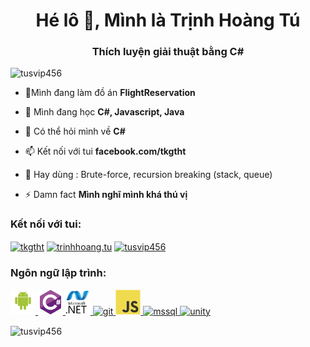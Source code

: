 <h1 align="center">Hé lô 👋, Mình là Trịnh Hoàng Tú</h1>
<h3 align="center">Thích luyện giải thuật bằng C#</h3>

<p align="left"> <img src="https://komarev.com/ghpvc/?username=tusvip456&label=Profile%20views&color=0e75b6&style=flat" alt="tusvip456" /> </p>

- 🔭Mình đang làm đồ án **FlightReservation**

- 🌱 Mình đang học **C#, Javascript, Java**

- 💬 Có thể hỏi mình về **C#**

- 📫 Kết nối với tui **facebook.com/tkgtht**

- 📄 Hay dùng : Brute-force, recursion breaking (stack, queue)

- ⚡ Damn fact **Mình nghĩ mình khá thú vị**

<h3 align="left">Kết nối với tui:</h3>
<p align="left">
<a href="https://fb.com/tkgtht" target="blank"><img align="center" src="https://raw.githubusercontent.com/rahuldkjain/github-profile-readme-generator/master/src/images/icons/Social/facebook.svg" alt="tkgtht" height="30" width="40" /></a>
<a href="https://instagram.com/trinhhoang.tu" target="blank"><img align="center" src="https://raw.githubusercontent.com/rahuldkjain/github-profile-readme-generator/master/src/images/icons/Social/instagram.svg" alt="trinhhoang.tu" height="30" width="40" /></a>
<a href="https://www.leetcode.com/tusvip456" target="blank"><img align="center" src="https://raw.githubusercontent.com/rahuldkjain/github-profile-readme-generator/master/src/images/icons/Social/leet-code.svg" alt="tusvip456" height="30" width="40" /></a>
</p>

<h3 align="left">Ngôn ngữ lập trình:</h3>
<p align="left"> <a href="https://developer.android.com" target="_blank" rel="noreferrer"> <img src="https://raw.githubusercontent.com/devicons/devicon/master/icons/android/android-original-wordmark.svg" alt="android" width="40" height="40"/> </a> <a href="https://www.w3schools.com/cs/" target="_blank" rel="noreferrer"> <img src="https://raw.githubusercontent.com/devicons/devicon/master/icons/csharp/csharp-original.svg" alt="csharp" width="40" height="40"/> </a> <a href="https://dotnet.microsoft.com/" target="_blank" rel="noreferrer"> <img src="https://raw.githubusercontent.com/devicons/devicon/master/icons/dot-net/dot-net-original-wordmark.svg" alt="dotnet" width="40" height="40"/> </a> <a href="https://git-scm.com/" target="_blank" rel="noreferrer"> <img src="https://www.vectorlogo.zone/logos/git-scm/git-scm-icon.svg" alt="git" width="40" height="40"/> </a> <a href="https://developer.mozilla.org/en-US/docs/Web/JavaScript" target="_blank" rel="noreferrer"> <img src="https://raw.githubusercontent.com/devicons/devicon/master/icons/javascript/javascript-original.svg" alt="javascript" width="40" height="40"/> </a> <a href="https://www.microsoft.com/en-us/sql-server" target="_blank" rel="noreferrer"> <img src="https://www.svgrepo.com/show/303229/microsoft-sql-server-logo.svg" alt="mssql" width="40" height="40"/> </a> <a href="https://unity.com/" target="_blank" rel="noreferrer"> <img src="https://www.vectorlogo.zone/logos/unity3d/unity3d-icon.svg" alt="unity" width="40" height="40"/> </a> </p>

<p><img align="center" src="https://github-readme-stats.vercel.app/api/top-langs?username=tusvip456&show_icons=true&locale=en&layout=compact" alt="tusvip456" /></p>
